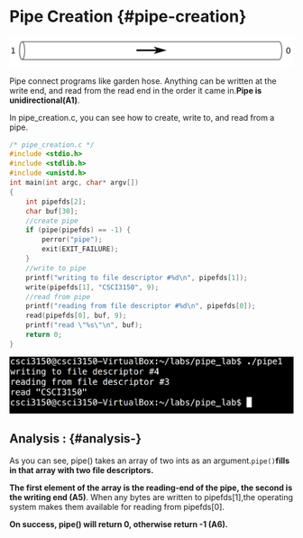 # Pipe Creation {#pipe-creation}

![](/assets/pipe.png)

Pipe connect programs like garden hose. Anything can be written at the write end, and read from the read end in the order it came in.**Pipe is unidirectional\(A1\)**.

In pipe_creation.c, you can see how to create, write to, and read from a pipe.

```c
/* pipe_creation.c */
#include <stdio.h>
#include <stdlib.h>
#include <unistd.h>
int main(int argc, char* argv[])
{
    int pipefds[2];
    char buf[30];
    //create pipe
    if (pipe(pipefds) == -1) {
        perror("pipe");
        exit(EXIT_FAILURE);
    }
    //write to pipe
    printf("writing to file descriptor #%d\n", pipefds[1]);
    write(pipefds[1], "CSCI3150", 9);
    //read from pipe
    printf("reading from file descriptor #%d\n", pipefds[0]);
    read(pipefds[0], buf, 9);
    printf("read \"%s\"\n", buf);
    return 0;
}
```

![](/assets/pipe1.png)

## **Analysis :** {#analysis-}

As you can see, pipe\(\) takes an array of two ints as an argument.`pipe()`**fills in that array with two file descriptors.**

**The first element of the array is the reading-end of the pipe, the second is the writing end \(A5\)**. When any bytes are written to pipefds\[1\],the operating system makes them available for reading from pipefds\[0\].

**On success, pipe\(\) will return 0, otherwise return -1 \(A6\).**
